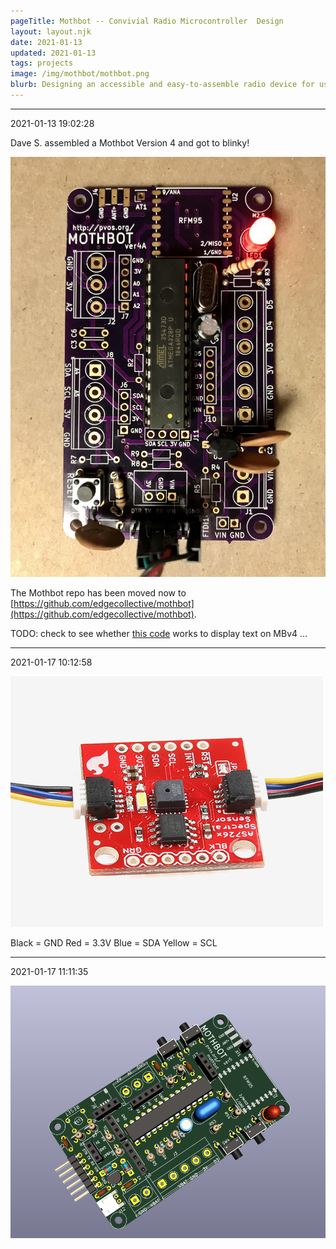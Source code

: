 ```yaml
---
pageTitle: Mothbot -- Convivial Radio Microcontroller  Design
layout: layout.njk
date: 2021-01-13
updated: 2021-01-13
tags: projects
image: /img/mothbot/mothbot.png
blurb: Designing an accessible and easy-to-assemble radio device for use in environmental monitoring and education.
---
```


---
2021-01-13 19:02:28

Dave S. assembled a Mothbot Version 4 and got to blinky!  

![](/img/mothbot/mothbot_rev_4.jpg)

The Mothbot repo has been moved now to [https://github.com/edgecollective/mothbot](https://github.com/edgecollective/mothbot).

TODO: check to see whether [this code](https://github.com/edgecollective/dippy-slim/blob/master/firmware/mothbot_screentest/mothbot_screentest.ino) works to display text on MBv4 ...

---
2021-01-17 10:12:58

![](/img/mothbot/qwiic_breakout.jpg)

Black = GND
Red = 3.3V
Blue = SDA
Yellow = SCL

---
2021-01-17 11:11:35

![](/img/mothbot/mbv5.png)
